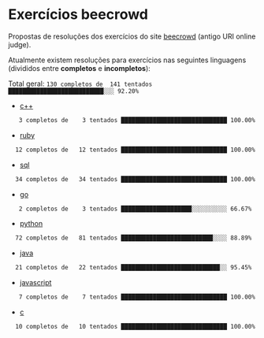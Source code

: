# Exercícios beecrowd

Propostas de resoluções dos exercícios do site [beecrowd](https://www.beecrowd.com.br/) (antigo URI online judge).

Atualmente existem resoluções para exercícios nas seguintes linguagens (divididos entre **completos** e **incompletos**):

Total geral: `130 completos de  141 tentados ███████████████████████████░░░ 92.20%`

- [c++](./c++/)

```txt
   3 completos de    3 tentados ██████████████████████████████ 100.00%
```

- [ruby](./ruby/)

```txt
  12 completos de   12 tentados ██████████████████████████████ 100.00%
```

- [sql](./sql/)

```txt
  34 completos de   34 tentados ██████████████████████████████ 100.00%
```

- [go](./go/)

```txt
   2 completos de    3 tentados ████████████████████░░░░░░░░░░ 66.67%
```

- [python](./python/)

```txt
  72 completos de   81 tentados ██████████████████████████░░░░ 88.89%
```

- [java](./java/)

```txt
  21 completos de   22 tentados ████████████████████████████░░ 95.45%
```

- [javascript](./javascript/)

```txt
   7 completos de    7 tentados ██████████████████████████████ 100.00%
```

- [c](./c/)

```txt
  10 completos de   10 tentados ██████████████████████████████ 100.00%
```

